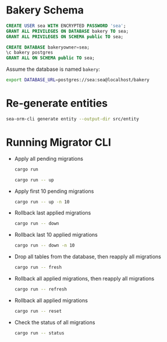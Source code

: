 # Bakery Schema

```sql
CREATE USER sea WITH ENCRYPTED PASSWORD 'sea';
GRANT ALL PRIVILEGES ON DATABASE bakery TO sea;
GRANT ALL PRIVILEGES ON SCHEMA public TO sea;

CREATE DATABASE bakeryowner=sea;
\c bakery postgres
GRANT ALL ON SCHEMA public TO sea;
```

Assume the database is named `bakery`:

```sh
export DATABASE_URL=postgres://sea:sea@localhost/bakery
```

# Re-generate entities

```sh
sea-orm-cli generate entity --output-dir src/entity
```

# Running Migrator CLI

- Apply all pending migrations
    ```sh
    cargo run
    ```
    ```sh
    cargo run -- up
    ```
- Apply first 10 pending migrations
    ```sh
    cargo run -- up -n 10
    ```
- Rollback last applied migrations
    ```sh
    cargo run -- down
    ```
- Rollback last 10 applied migrations
    ```sh
    cargo run -- down -n 10
    ```
- Drop all tables from the database, then reapply all migrations
    ```sh
    cargo run -- fresh
    ```
- Rollback all applied migrations, then reapply all migrations
    ```sh
    cargo run -- refresh
    ```
- Rollback all applied migrations
    ```sh
    cargo run -- reset
    ```
- Check the status of all migrations
    ```sh
    cargo run -- status
    ```
